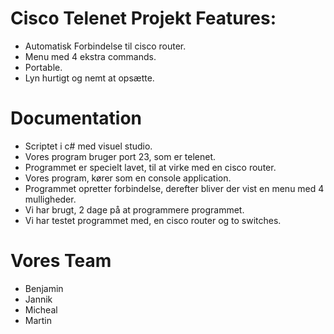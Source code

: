 # Cisco Telenet Projekt Features:

  - Automatisk Forbindelse til cisco router.
  - Menu med 4 ekstra commands.
  - Portable.
  - Lyn hurtigt og nemt at opsætte.
  


# Documentation

- Scriptet i c# med visuel studio.
- Vores program bruger port 23, som er telenet.
- Programmet er specielt lavet, til at virke med en cisco router.
- Vores program, kører som en console application.
- Programmet opretter forbindelse, derefter bliver der vist en menu med 4 mulligheder.
- Vi har brugt, 2 dage på at programmere programmet.
- Vi har testet programmet med, en cisco router og to switches.


# Vores Team

 - Benjamin
 - Jannik
 - Micheal
 - Martin
